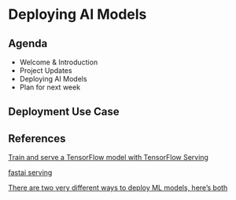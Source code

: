 # Deploying AI Models

## Agenda

* Welcome & Introduction
* Project Updates
* Deploying AI Models
* Plan for next week

## Deployment Use Case

## References

[Train and serve a TensorFlow model with TensorFlow Serving](https://www.tensorflow.org/tfx/tutorials/serving/rest_simple)

[fastai serving](https://github.com/developmentseed/fastai-serving)

[There are two very different ways to deploy ML models, here’s both](https://towardsdatascience.com/there-are-two-very-different-ways-to-deploy-ml-models-heres-both-ce2e97c7b9b1)
